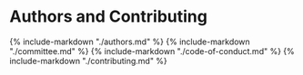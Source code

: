 # Authors and Contributing

{% include-markdown "./authors.md" %}
{% include-markdown "./committee.md" %}
{% include-markdown "./code-of-conduct.md" %}
{% include-markdown "./contributing.md" %}

